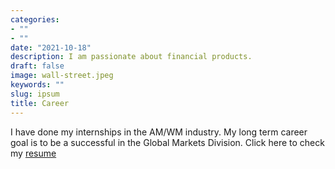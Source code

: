 ```yaml
---
categories:
- ""
- ""
date: "2021-10-18"
description: I am passionate about financial products. 
draft: false
image: wall-street.jpeg
keywords: ""
slug: ipsum
title: Career
---
```


I have done my internships in the AM/WM industry. My long term career goal is to be a successful in the Global Markets Division.
Click here to check my [resume](https://drive.google.com/file/d/1COfrWA00zDqXpDrVJqVyEVyCuyNcoBI2/view?usp=sharing) 